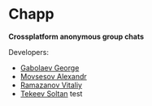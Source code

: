# Chapp
**Crossplatform anonymous group chats**

Developers:
* [Gabolaev George](https://github.com/gabolaev)
* [Movsesov Alexandr](https://github.com/alexmovsesov)
* [Ramazanov Vitaliy](https://github.com/vetas-R)
* [Tekeev Soltan](https://github.com/stek29)
test
